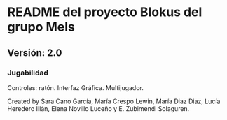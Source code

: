 # README del proyecto Blokus del grupo Mels

## Versión: 2.0
### Jugabilidad
Controles: ratón.
Interfaz Gráfica.
Multijugador.

Created by Sara Cano García, María Crespo Lewin, María Diaz Diaz, Lucía Heredero Illán, Elena Novillo Luceño y E. Zubimendi Solaguren. 
